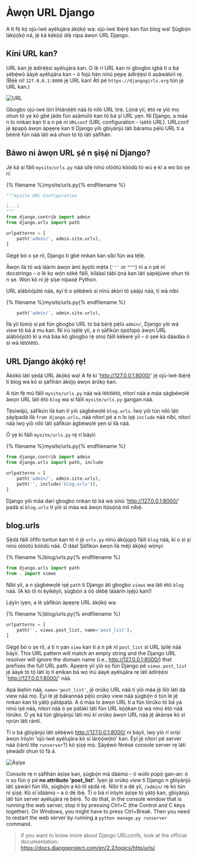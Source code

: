 # Àwọn URL Django

A ti fẹ́ kọ́ ojú-ìwé ayélujára àkọ́kọ́ wa: ojú-ìwé ìbẹ̀rẹ̀ kan fún blog wa! Ṣùgbọ́n lákọ̀ọ́kọ́ ná, jẹ́ ká kẹ́kọ̀ọ́ díẹ̀ nípa àwọn URL Django.

## Kíni URL kan?

URL kan jẹ́ àdírẹ́ẹ̀sì ayélujára kan. O lè rí URL kan ní gbogbo ìgbà tí o bá ṣèbẹ̀wò ààyè ayélujára kan – ó fojú hàn nínú pẹpẹ àdírẹ́ẹ̀sì ti aṣàwákiri rẹ. (Bẹ́ẹ̀ ni! `127.0.0.1:8000` jẹ́ URL kan! Àti pé `https://djangogirls.org` tún jẹ́ URL kan.)

![URL](images/url.png)

Gbogbo ojú-ìwé lórí Íńtánẹ́ẹ̀tì náà ló nílò URL tirẹ̀. Lọ́nà yìí, ètò rẹ yíò mọ ohun tó yẹ kó gbé jáde fún aṣàmúlò kan tó bá ṣí URL yẹn. Ní Django, a máa n lo nnkan kan tí a n pè ní `URLconf` (URL configuration - ìṣètò URL). URLconf jẹ́ àpapọ̀ àwọn àpẹẹrẹ kan tí Django yíò gbìyànjú láti báramu pẹ̀lú URL tí a béèrè fún náà láti wá ohun tó tọ́ láti ṣàfihàn.

## Báwo ni àwọn URL ṣé n ṣiṣẹ́ ní Django?

Jẹ́ ká ṣí fáìlì `mysite/urls.py` náà sílẹ̀ nínú olóòtú kóòdù tó wù ẹ kí a wo bó ṣe rí:

{% filename %}mysite/urls.py{% endfilename %}

```python
"""mysite URL Configuration

[...]
"""
from django.contrib import admin
from django.urls import path

urlpatterns = [
    path('admin/', admin.site.urls),
]
```

Gẹ́gẹ́ bó o ṣe ríi, Django ti gbé nnkan kan síbí fún wa tẹ́lẹ̀.

Àwọn ìlà tó wà láàrín àwọn àmì àyọlò mẹ́ta (`'''` or `"""`) ní a n pè ní docstrings – o lè kọ wọ́n sókè fáìlì, kíláàsì tàbí ọ̀nà kan láti ṣàpèjúwe ohun tó n ṣe. Wọn kò ní jẹ́ ṣíṣe nípasẹ̀ Python.

URL alábòójútó náà, èyí tí o ṣèbẹ̀wò sí nínú àkòrí tó ṣáájú náà, tí wà níbí:

{% filename %}mysite/urls.py{% endfilename %}

```python
    path('admin/', admin.site.urls),
```

Ìlà yìí túmọ̀ sí pé fún gbogbo URL tó bá bẹ̀rẹ̀ pẹ̀lú `admin/`, Django yíò wá *view* tó bá á mu kan. Ní irú ìṣẹ̀lẹ̀ yìí, a n ṣàfikún ọ̀pọ̀lọpọ̀ àwọn URL alábòójútó kí a má bàa kó gbogbo rẹ̀ sínú fáìlì kékeré yìí – ó ṣeé kà dáadáa ó sì wà létòlétò.

## URL Django àkọ́kọ́ rẹ!

Àkókò láti ṣẹ̀dá URL àkọ́kọ́ wa! A fẹ́ kí 'http://127.0.0.1:8000/' jẹ́ ojú-ìwé ìbẹ̀rẹ̀ ti blog wa kó sì ṣàfihàn àkójọ àwọn àròkọ kan.

A tún fẹ́ mú fáìlì `mysite/urls.py` náà wà létòlétò, nítorí náà a máa ṣàgbéwọlé àwọn URL láti ètò `blog` wa sí fáìlì `mysite/urls.py` gangan náà.

Tẹ̀síwájú, ṣàfikún ìlà kan tí yíò ṣàgbéwọlé `blog.urls`. Ìwọ yíò tún nílò láti ṣàyípadà ìlà `from django.urls…` náà nítorí pé a n lo iṣẹ́ `include` náà níbí, nítorí náà ìwọ yíò nílò láti ṣàfikún àgbéwọlé yẹn sí ìlà náà.

Ó yẹ kí fáìlì `mysite/urls.py` rẹ rí báyìí:

{% filename %}mysite/urls.py{% endfilename %}

```python
from django.contrib import admin
from django.urls import path, include

urlpatterns = [
    path('admin/', admin.site.urls),
    path('', include('blog.urls')),
]
```

Django yíò máa darí gbogbo nnkan tó bá wá sínú 'http://127.0.0.1:8000/' padà sí `blog.urls` tí yíò sì máa wá àwọn ìtọ́sọ́nà míì níbẹ̀.

## blog.urls

Ṣẹ̀dá fáìlì òfìfo tuntun kan tó ń jẹ́ `urls.py` nínú àkójọpọ̀ fáìlì `blog` náà, kí o sì ṣí nínú olóòtú kóòdù náà. Ó dáa! Ṣàfikún àwọn ìlà méjì àkọ́kọ́ wọ̀nyí:

{% filename %}blog/urls.py{% endfilename %}

```python
from django.urls import path
from . import views
```

Níbí yìí, a n ṣàgbéwọlé iṣẹ́ `path` ti Django àti gbogbo `views` wa láti ètò `blog` náà. (A kò tíì ní èyíkéyìí, ṣùgbọ́n a óò débẹ̀ láàárín ìṣẹ́jú kan!)

Lẹ́yìn ìyẹn, a lè ṣàfikún àpẹẹrẹ URL àkọ́kọ́ wa:

{% filename %}blog/urls.py{% endfilename %}

```python
urlpatterns = [
    path('', views.post_list, name='post_list'),
]
```

Gẹ́gẹ́ bó o ṣe ríi, a tí n yan `view` kan tí a n pè ní `post_list` sí URL ìpìlẹ̀ náà báyìí. This URL pattern will match an empty string and the Django URL resolver will ignore the domain name (i.e., http://127.0.0.1:8000/) that prefixes the full URL path. Àpẹẹrẹ yìí yíò sọ fún Django pé `views.post_list` jẹ́ ààyè tó tọ́ láti lọ tí ẹnìkan bá wọ inú ààyè ayélujára rẹ láti àdírẹ́ẹ̀sì 'http://127.0.0.1:8000/' náà.

Apá ìkẹhìn náà, `name='post_list'`, jẹ́ orúkọ URL náà tí yíò máa jẹ́ lílò láti dá view náà mọ̀. Èyí lè jẹ́ bákannáà pẹ̀lú orúkọ view náà ṣùgbọ́n ó tún lè jẹ́ nnkan kan tó yàtọ̀ pátápátá. A ó máa lo àwọn URL tí a fún lórúko tó bá yá nínú iṣé náà, nítorí náà ó ṣe pàtàkì láti fún URL kọ̀ọ̀kan tó wà nínú ètò náà lórúko. Ó yẹ ká tún gbìyànjú láti mú kí orúkọ àwọn URL náà jẹ́ àkànṣe kó sì rọrùn láti rántí.

Tí o bá gbìyànjú láti ṣèbẹ̀wò http://127.0.0.1:8000/ ní báyìí, ìwọ yíò rí oríṣi àwọn ìròyìn 'ojú-ìwé ayélujára kò sí lárọ̀ọ́wọ́tó' kan. Èyí jẹ́ nítorí pé server náà (rántí títẹ `runserver`?) kò ṣiṣẹ́ mọ́. Ṣàyẹ̀wò fèrèsé console server rẹ láti ṣèwádìí ohun tó fà á.

![Àṣìṣe](images/error1.png)

Console rẹ n ṣàfihàn àṣìṣe kan, ṣùgbọ́n má dààmú – ó wúlò púpọ̀ gan-an: ó n sọ fún ọ pé **no attribute 'post_list'**. Ìyẹn jẹ́ orúkọ *view* tí Django n gbìyànjú láti ṣàwárí fún lílò, ṣùgbọ́n a kò tíì ṣẹ̀dá rẹ̀. Níbi tí a dé yìí, `/admin/` rẹ kò tún ní ṣiṣẹ́. Kò sí ìdààmú – a ó dé ibẹ̀. Tí o bá rí ìròyìn àṣìṣe tó yàtọ̀ kan, gbìyànjú láti tún server ayélujára rẹ bẹ̀rẹ̀. To do that, in the console window that is running the web server, stop it by pressing Ctrl+C (the Control and C keys together). On Windows, you might have to press Ctrl+Break. Then you need to restart the web server by running a `python manage.py runserver` command.

> If you want to know more about Django URLconfs, look at the official documentation: https://docs.djangoproject.com/en/2.2/topics/http/urls/